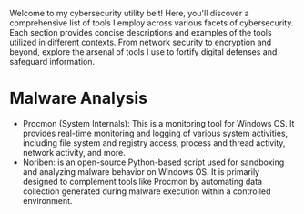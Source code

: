 Welcome to my cybersecurity utility belt! Here, you'll discover a comprehensive list of tools I employ across various facets of cybersecurity. Each section provides concise descriptions and examples of the tools utilized in different contexts. From network security to encryption and beyond, explore the arsenal of tools I use to fortify digital defenses and safeguard information.

# Malware Analysis
- Procmon (System Internals): This is a monitoring tool for Windows OS. It provides real-time monitoring and logging of various system activities, including file system and registry access, process and thread activity, network activity, and more. 
- Noriben: is an open-source Python-based script used for sandboxing and analyzing malware behavior on Windows OS. It is primarily designed to complement tools like Procmon by automating data collection generated during malware execution within a controlled environment. 

